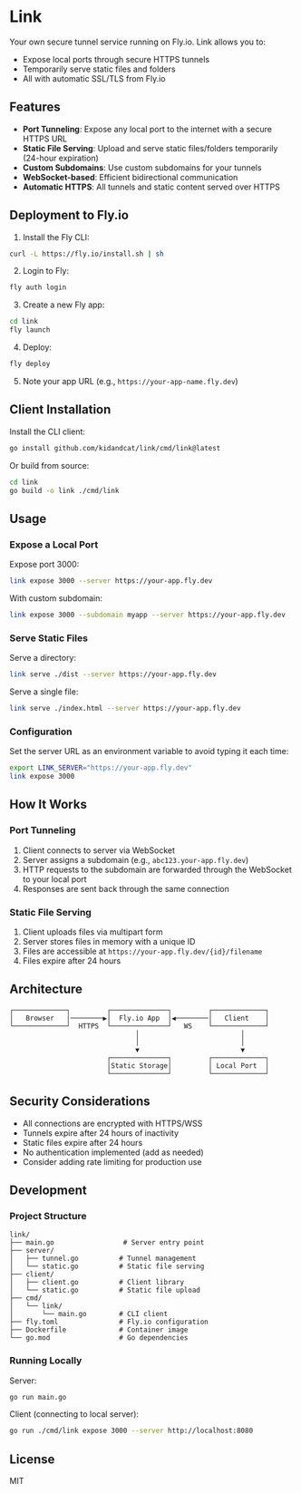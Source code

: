 # Link

Your own secure tunnel service running on Fly.io. Link allows you to:
- Expose local ports through secure HTTPS tunnels
- Temporarily serve static files and folders
- All with automatic SSL/TLS from Fly.io

## Features

- **Port Tunneling**: Expose any local port to the internet with a secure HTTPS URL
- **Static File Serving**: Upload and serve static files/folders temporarily (24-hour expiration)
- **Custom Subdomains**: Use custom subdomains for your tunnels
- **WebSocket-based**: Efficient bidirectional communication
- **Automatic HTTPS**: All tunnels and static content served over HTTPS

## Deployment to Fly.io

1. Install the Fly CLI:
```bash
curl -L https://fly.io/install.sh | sh
```

2. Login to Fly:
```bash
fly auth login
```

3. Create a new Fly app:
```bash
cd link
fly launch
```

4. Deploy:
```bash
fly deploy
```

5. Note your app URL (e.g., `https://your-app-name.fly.dev`)

## Client Installation

Install the CLI client:
```bash
go install github.com/kidandcat/link/cmd/link@latest
```

Or build from source:
```bash
cd link
go build -o link ./cmd/link
```

## Usage

### Expose a Local Port

Expose port 3000:
```bash
link expose 3000 --server https://your-app.fly.dev
```

With custom subdomain:
```bash
link expose 3000 --subdomain myapp --server https://your-app.fly.dev
```

### Serve Static Files

Serve a directory:
```bash
link serve ./dist --server https://your-app.fly.dev
```

Serve a single file:
```bash
link serve ./index.html --server https://your-app.fly.dev
```

### Configuration

Set the server URL as an environment variable to avoid typing it each time:
```bash
export LINK_SERVER="https://your-app.fly.dev"
link expose 3000
```

## How It Works

### Port Tunneling
1. Client connects to server via WebSocket
2. Server assigns a subdomain (e.g., `abc123.your-app.fly.dev`)
3. HTTP requests to the subdomain are forwarded through the WebSocket to your local port
4. Responses are sent back through the same connection

### Static File Serving
1. Client uploads files via multipart form
2. Server stores files in memory with a unique ID
3. Files are accessible at `https://your-app.fly.dev/{id}/filename`
4. Files expire after 24 hours

## Architecture

```
┌─────────────┐         ┌──────────────┐         ┌─────────────┐
│   Browser   │────────▶│  Fly.io App  │◀────────│   Client    │
└─────────────┘  HTTPS  └──────────────┘   WS    └─────────────┘
                               │                         │
                               │                         │
                               ▼                         ▼
                        ┌──────────────┐         ┌─────────────┐
                        │Static Storage│         │ Local Port  │
                        └──────────────┘         └─────────────┘
```

## Security Considerations

- All connections are encrypted with HTTPS/WSS
- Tunnels expire after 24 hours of inactivity
- Static files expire after 24 hours
- No authentication implemented (add as needed)
- Consider adding rate limiting for production use

## Development

### Project Structure
```
link/
├── main.go                 # Server entry point
├── server/
│   ├── tunnel.go          # Tunnel management
│   └── static.go          # Static file serving
├── client/
│   ├── client.go          # Client library
│   └── static.go          # Static file upload
├── cmd/
│   └── link/
│       └── main.go        # CLI client
├── fly.toml               # Fly.io configuration
├── Dockerfile             # Container image
└── go.mod                 # Go dependencies
```

### Running Locally

Server:
```bash
go run main.go
```

Client (connecting to local server):
```bash
go run ./cmd/link expose 3000 --server http://localhost:8080
```

## License

MIT